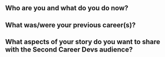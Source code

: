 ## Who are you and what do you do now?



## What was/were your previous career(s)?



## What aspects of your story do you want to share with the Second Career Devs audience?





